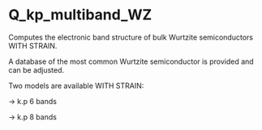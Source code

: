# Q_kp_multiband_WZ
Computes the electronic band structure of bulk Wurtzite semiconductors WITH STRAIN.

A database of the most common Wurtzite semiconductor is provided and can be adjusted.

Two models are available WITH STRAIN:

-> k.p 6 bands

-> k.p 8 bands
